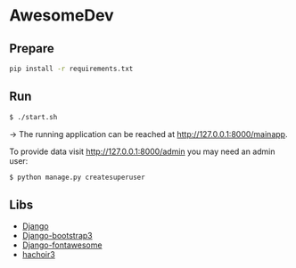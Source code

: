 # AwesomeDev

## Prepare
```bash
pip install -r requirements.txt
```

## Run
```bash
$ ./start.sh 
```
-> The running application can be reached at <http://127.0.0.1:8000/mainapp>.

To provide data visit <http://127.0.0.1:8000/admin>
you may need an admin user:
```bash
$ python manage.py createsuperuser
```

## Libs
* [Django](https://www.djangoproject.com/)
* [Django-bootstrap3](https://github.com/dyve/django-bootstrap3)
* [Django-fontawesome](https://github.com/redouane/django-fontawesome)
* [hachoir3](https://bitbucket.org/haypo/hachoir3)